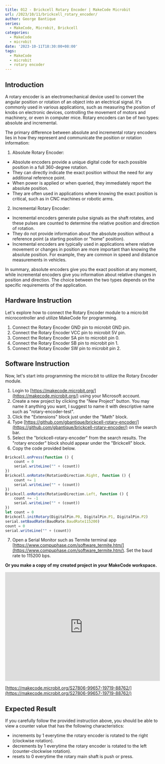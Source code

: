 ```yaml
---
title: 012 - Brickcell Rotary Encoder | MakeCode Microbit
url: /2023/10/11/brickcell_rotary_encoder/
author: George Bantique
series:
  - MakeCode, Microbit, Brickcell
categories:
  - MakeCode
  - microbit
date: '2023-10-11T18:30:00+08:00'
tags:
  - MakeCode
  - microbit
  - rotary encoder
---
```



## **Introduction**

A rotary encoder is an electromechanical device used to convert the angular position or rotation of an object into an electrical signal. It's commonly used in various applications, such as measuring the position of knobs on electronic devices, controlling the movement of motors and machinery, or even in computer mice. Rotary encoders can be of two types: absolute and incremental.

The primary difference between absolute and incremental rotary encoders lies in how they represent and communicate the position or rotation information:

1. Absolute Rotary Encoder:
- Absolute encoders provide a unique digital code for each possible position in a full 360-degree rotation.
- They can directly indicate the exact position without the need for any additional reference point.
- When power is applied or when queried, they immediately report the absolute position.
- They are often used in applications where knowing the exact position is critical, such as in CNC machines or robotic arms.

2. Incremental Rotary Encoder:
- Incremental encoders generate pulse signals as the shaft rotates, and these pulses are counted to determine the relative position and direction of rotation.
- They do not provide information about the absolute position without a reference point (a starting position or "home" position).
- Incremental encoders are typically used in applications where relative movement or changes in position are more important than knowing the absolute position. For example, they are common in speed and distance measurements in vehicles.

In summary, absolute encoders give you the exact position at any moment, while incremental encoders give you information about relative changes in position and direction. The choice between the two types depends on the specific requirements of the application.

## **Hardware Instruction**

Let's explore how to connect the Rotary Encoder module to a micro:bit microcontroller and utilize MakeCode for programming.

1. Connect the Rotary Encoder GND pin to microbit GND pin.
2. Connect the Rotary Encoder VCC pin to microbit 5V pin.
3. Connect the Rotary Encoder SA pin to microbit pin 0.
4. Connect the Rotary Encoder SB pin to microbit pin 1.
5. Connect the Rotary Encoder SW pin to microbit pin 2.

## **Software Instruction**

Now, let's start into programming the micro:bit to utilize the Rotary Encoder module.

1. Login to [https://makecode.microbit.org/](https://makecode.microbit.org/) using your Microsoft account.
2. Create a new project by clicking the "New Project" button. You may name it anything you want, I suggest to name it with descriptive name such as "rotary-encoder-test".
3. Click the "Extensions" block just under the "Math" block.
4. Type [https://github.com/gbantique/brickcell-rotary-encoder/](https://github.com/gbantique/brickcell-rotary-encoder/) on the search bar.
5. Select the "brickcell-rotary-encoder" from the search results. The "rotary encoder" block should appear under the "Brickcell" block.
6. Copy the code provided below.

```ts
Brickcell.onPress(function () {
    count = 0
    serial.writeLine("" + (count))
})
Brickcell.onRotate(RotationDirection.Right, function () {
    count += 1
    serial.writeLine("" + (count))
})
Brickcell.onRotate(RotationDirection.Left, function () {
    count += -1
    serial.writeLine("" + (count))
})
let count = 0
Brickcell.initRotary(DigitalPin.P0, DigitalPin.P1, DigitalPin.P2)
serial.setBaudRate(BaudRate.BaudRate115200)
count = 0
serial.writeLine("" + (count))
```

7. Open a Serial Monitor such as Termite terminal app [https://www.compuphase.com/software_termite.htm/](https://www.compuphase.com/software_termite.htm/). Set the baud rate to 115200 bps.

**Or you make a copy of my created project in your MakeCode workspace.**

<div style="position:relative;height:0;padding-bottom:70%;overflow:hidden;"><iframe style="position:absolute;top:0;left:0;width:100%;height:100%;" src="https://makecode.microbit.org/#pub:S27806-99657-19719-88762" frameborder="0" sandbox="allow-popups allow-forms allow-scripts allow-same-origin"></iframe></div>

[https://makecode.microbit.org/S27806-99657-19719-88762/](https://makecode.microbit.org/S27806-99657-19719-88762/)

## **Expected Result**

If you carefully follow the provided instruction above, you should be able to view a counter value that has the following characteristics:
- increments by 1 everytime the rotary encoder is rotated to the right (clockwise rotation).
- decrements by 1 everytime the rotary encoder is rotated to the left (counter-clockwise rotation).
- resets to 0 everytime the rotary main shaft is push or press.

